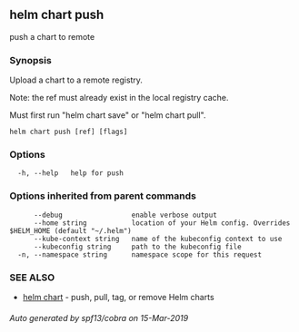 ## helm chart push

push a chart to remote

### Synopsis


Upload a chart to a remote registry.

Note: the ref must already exist in the local registry cache.

Must first run "helm chart save" or "helm chart pull".


```
helm chart push [ref] [flags]
```

### Options

```
  -h, --help   help for push
```

### Options inherited from parent commands

```
      --debug                 enable verbose output
      --home string           location of your Helm config. Overrides $HELM_HOME (default "~/.helm")
      --kube-context string   name of the kubeconfig context to use
      --kubeconfig string     path to the kubeconfig file
  -n, --namespace string      namespace scope for this request
```

### SEE ALSO

* [helm chart](helm_chart.md)	 - push, pull, tag, or remove Helm charts

###### Auto generated by spf13/cobra on 15-Mar-2019
